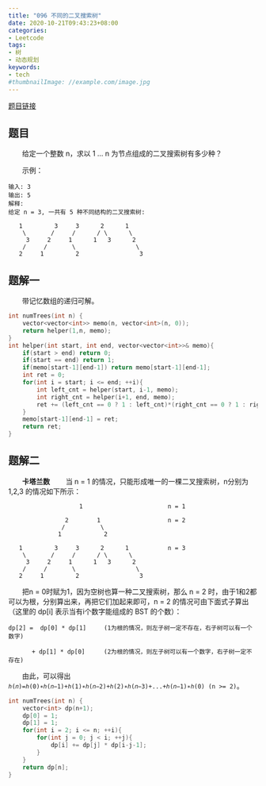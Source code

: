 ```yaml
---
title: "096 不同的二叉搜索树"
date: 2020-10-21T09:43:23+08:00
categories:
- Leetcode
tags:
- 树
- 动态规划
keywords:
- tech
#thumbnailImage: //example.com/image.jpg
---
```

[题目链接](https://leetcode-cn.com/problems/unique-binary-search-trees/)
<!--more-->
## 题目
　　给定一个整数 n，求以 1 ... n 为节点组成的二叉搜索树有多少种？

　　示例：
```
输入: 3
输出: 5
解释:
给定 n = 3, 一共有 5 种不同结构的二叉搜索树:

   1         3     3      2      1
    \       /     /      / \      \
     3     2     1      1   3      2
    /     /       \                 \
   2     1         2                 3
```

## 题解一
　　带记忆数组的递归可解。

```cpp
int numTrees(int n) {
    vector<vector<int>> memo(n, vector<int>(n, 0));
    return helper(1,n, memo);
}
int helper(int start, int end, vector<vector<int>>& memo){
    if(start > end) return 0;
    if(start == end) return 1;
    if(memo[start-1][end-1]) return memo[start-1][end-1];
    int ret = 0;
    for(int i = start; i <= end; ++i){
        int left_cnt = helper(start, i-1, memo);
        int right_cnt = helper(i+1, end, memo);
        ret += (left_cnt == 0 ? 1 : left_cnt)*(right_cnt == 0 ? 1 : right_cnt);
    }
    memo[start-1][end-1] = ret;
    return ret;
}
```

## 题解二
　　**卡塔兰数**
　　当 n = 1 的情况，只能形成唯一的一棵二叉搜索树，n分别为 1,2,3 的情况如下所示：
```
                    1                        n = 1

                2        1                   n = 2
               /          \
              1            2

   1         3     3      2      1           n = 3
    \       /     /      / \      \
     3     2     1      1   3      2
    /     /       \                 \
   2     1         2                 3
```

　　把n = 0时赋为1，因为空树也算一种二叉搜索树，那么 n = 2 时，由于1和2都可以为根，分别算出来，再把它们加起来即可，n = 2 的情况可由下面式子算出（这里的 dp[i] 表示当有i个数字能组成的 BST 的个数）：
```
dp[2] =  dp[0] * dp[1]　　　(1为根的情况，则左子树一定不存在，右子树可以有一个数字)

　　　　+ dp[1] * dp[0]　　  (2为根的情况，则左子树可以有一个数字，右子树一定不存在)
```

　　由此，可以得出`ℎ(𝑛)=ℎ(0)∗ℎ(𝑛−1)+ℎ(1)∗ℎ(𝑛−2)+ℎ(2)∗ℎ(𝑛−3)+...+ℎ(𝑛−1)∗ℎ(0) (n >= 2)`。

```cpp
int numTrees(int n) {
    vector<int> dp(n+1);
    dp[0] = 1;
    dp[1] = 1;
    for(int i = 2; i <= n; ++i){
        for(int j = 0; j < i; ++j){
            dp[i] += dp[j] * dp[i-j-1];
        }
    }
    return dp[n];
}
```